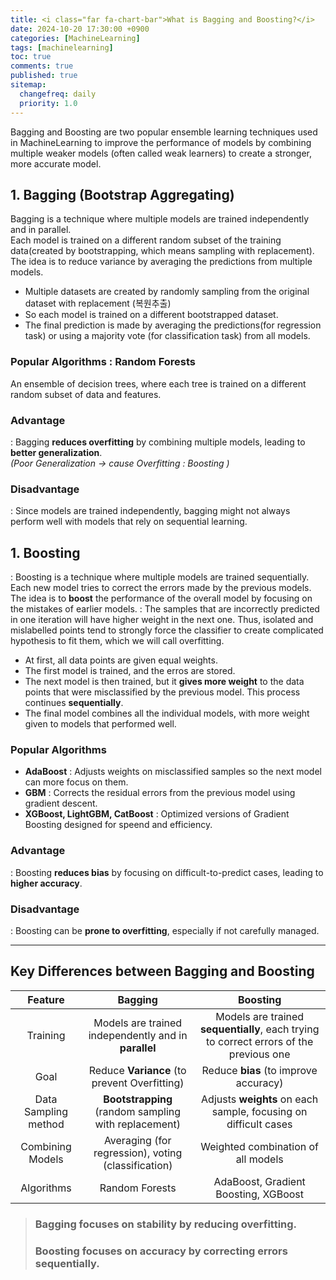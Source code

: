```yaml
---
title: <i class="far fa-chart-bar">What is Bagging and Boosting?</i>
date: 2024-10-20 17:30:00 +0900
categories: [MachineLearning]
tags: [machinelearning]
toc: true
comments: true
published: true
sitemap:
  changefreq: daily
  priority: 1.0
---
```

Bagging and Boosting are two popular ensemble learning techniques used in MachineLearning to improve the performance of models by combining multiple weaker models (often called weak learners) to create a stronger, more accurate model.

## 1. Bagging (Bootstrap Aggregating)
Bagging is a technique where multiple models are trained independently and in parallel.  
Each model is trained on a different random subset of the training data(created by bootstrapping, which means sampling with replacement). The idea is to reduce variance by averaging the predictions from multiple models.

* Multiple datasets are created by randomly sampling from the original dataset with replacement (복원추출)
* So each model is trained on a different bootstrapped dataset.
* The final prediction is made by averaging the predictions(for regression task) or using a majority vote (for classification task) from all models.

### Popular Algorithms : Random Forests
An ensemble of decision trees, where each tree is trained on a different random subset of data and features.

### Advantage
: Bagging **reduces overfitting** by combining multiple models, leading to **better generalization**.  
*(Poor Generalization -> cause Overfitting : Boosting )*

### Disadvantage
: Since models are trained independently, bagging might not always perform well with models that rely on sequential learning.

## 1. Boosting
: Boosting is a technique where multiple models are trained sequentially. Each new model tries to correct the errors made by the previous models. The idea is to **boost** the performance of the overall model by focusing on the mistakes of earlier models.
: The samples that are incorrectly predicted in one iteration will have higher weight in the next one. Thus, isolated and mislabelled points tend to strongly force the classifier to create complicated hypothesis to fit them, which we will call overfitting. 

* At first, all data points are given equal weights.
* The first model is trained, and the erros are stored.
* The next model is then trained, but it **gives more weight** to the data points that were misclassified by the previous model. This process continues **sequentially**.
* The final model combines all the individual models, with more weight given to models that performed well.

### Popular Algorithms
* **AdaBoost** : Adjusts weights on misclassified samples so the next model can more focus on them.  
* **GBM** : Corrects the residual errors from the previous model using gradient descent.  
* **XGBoost, LightGBM, CatBoost** : Optimized versions of Gradient Boosting designed for speend and efficiency.

### Advantage
: Boosting **reduces bias** by focusing on difficult-to-predict cases, leading to **higher accuracy**.

### Disadvantage
: Boosting can be **prone to overfitting**, especially if not carefully managed.

---
## Key Differences between Bagging and Boosting
| Feature  |      Bagging    |  Boosting |
|:----------:|:----------------:|:----------:|
| Training |  Models are trained independently and in **parallel** | Models are trained **sequentially**, each trying to correct errors of the previous one |
| Goal     |Reduce **Variance** (to prevent Overfitting)| Reduce **bias** (to improve accuracy) |
| Data Sampling method | **Bootstrapping** (random sampling with replacement) |Adjusts **weights** on each sample, focusing on difficult cases|
| Combining Models | Averaging (for regression), voting (classification) | Weighted combination of all models |
| Algorithms | Random Forests | AdaBoost, Gradient Boosting, XGBoost |


> ### Bagging focuses on **stability** by reducing overfitting.
> ### Boosting focuses on **accuracy** by correcting errors sequentially.